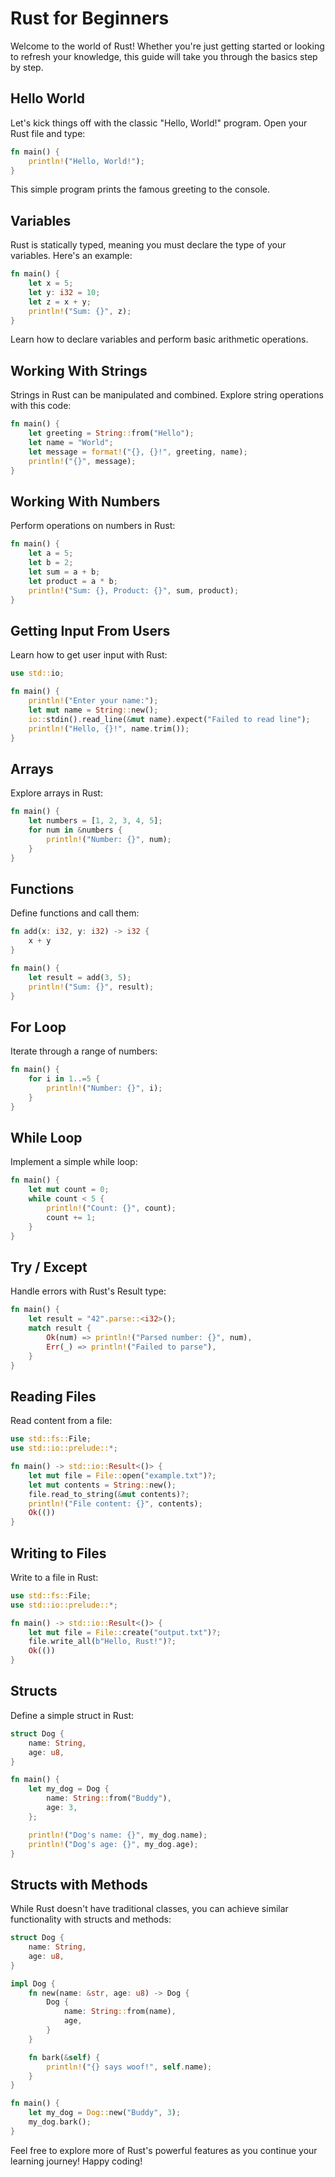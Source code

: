 # Rust for Beginners

Welcome to the world of Rust! Whether you're just getting started or looking to refresh your knowledge, this guide will take you through the basics step by step.

## Hello World
Let's kick things off with the classic "Hello, World!" program. Open your Rust file and type:

```rust
fn main() {
    println!("Hello, World!");
}
```

This simple program prints the famous greeting to the console.

## Variables
Rust is statically typed, meaning you must declare the type of your variables. Here's an example:

```rust
fn main() {
    let x = 5;
    let y: i32 = 10;
    let z = x + y;
    println!("Sum: {}", z);
}
```

Learn how to declare variables and perform basic arithmetic operations.

## Working With Strings
Strings in Rust can be manipulated and combined. Explore string operations with this code:

```rust
fn main() {
    let greeting = String::from("Hello");
    let name = "World";
    let message = format!("{}, {}!", greeting, name);
    println!("{}", message);
}
```

## Working With Numbers
Perform operations on numbers in Rust:
```rust
fn main() {
    let a = 5;
    let b = 2;
    let sum = a + b;
    let product = a * b;
    println!("Sum: {}, Product: {}", sum, product);
}
```

## Getting Input From Users
Learn how to get user input with Rust:

```rust
use std::io;

fn main() {
    println!("Enter your name:");
    let mut name = String::new();
    io::stdin().read_line(&mut name).expect("Failed to read line");
    println!("Hello, {}!", name.trim());
}
```

## Arrays
Explore arrays in Rust:

```rust
fn main() {
    let numbers = [1, 2, 3, 4, 5];
    for num in &numbers {
        println!("Number: {}", num);
    }
}
```

## Functions 
Define functions and call them:

```rust
fn add(x: i32, y: i32) -> i32 {
    x + y
}

fn main() {
    let result = add(3, 5);
    println!("Sum: {}", result);
}
```

## For Loop
Iterate through a range of numbers:

```rust
fn main() {
    for i in 1..=5 {
        println!("Number: {}", i);
    }
}
```

## While  Loop
Implement a simple while loop:

```rust
fn main() {
    let mut count = 0;
    while count < 5 {
        println!("Count: {}", count);
        count += 1;
    }
}
```

## Try / Except
Handle errors with Rust's Result type:

```rust
fn main() {
    let result = "42".parse::<i32>();
    match result {
        Ok(num) => println!("Parsed number: {}", num),
        Err(_) => println!("Failed to parse"),
    }
}
```

## Reading Files
Read content from a file:

```rust
use std::fs::File;
use std::io::prelude::*;

fn main() -> std::io::Result<()> {
    let mut file = File::open("example.txt")?;
    let mut contents = String::new();
    file.read_to_string(&mut contents)?;
    println!("File content: {}", contents);
    Ok(())
}
```

## Writing to Files
Write to a file in Rust:

```rust
use std::fs::File;
use std::io::prelude::*;

fn main() -> std::io::Result<()> {
    let mut file = File::create("output.txt")?;
    file.write_all(b"Hello, Rust!")?;
    Ok(())
}
```

## Structs
Define a simple struct in Rust:

```rust
struct Dog {
    name: String,
    age: u8,
}

fn main() {
    let my_dog = Dog {
        name: String::from("Buddy"),
        age: 3,
    };

    println!("Dog's name: {}", my_dog.name);
    println!("Dog's age: {}", my_dog.age);
}
```

## Structs with Methods
While Rust doesn't have traditional classes, you can achieve similar functionality with structs and methods:

```rust
struct Dog {
    name: String,
    age: u8,
}

impl Dog {
    fn new(name: &str, age: u8) -> Dog {
        Dog {
            name: String::from(name),
            age,
        }
    }

    fn bark(&self) {
        println!("{} says woof!", self.name);
    }
}

fn main() {
    let my_dog = Dog::new("Buddy", 3);
    my_dog.bark();
}
```

Feel free to explore more of Rust's powerful features as you continue your learning journey! Happy coding!
